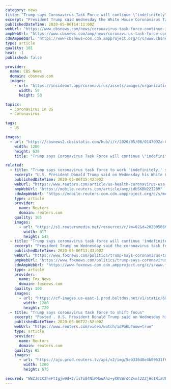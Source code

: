 ```yaml
---
category: news
title: "Trump says Coronavirus Task Force will continue \"indefinitely\" but shift focus"
excerpt: "President Trump said Wednesday the White House Coronavirus Task Force will continue its work \"indefinitely\" but shift its focus to reopening the U.S. economy, an about-face that comes a day after the White House acknowledged internal discussions about shutting down the task force altogether."
publishedDateTime: 2020-05-06T14:11:00Z
webUrl: "https://www.cbsnews.com/news/coronavirus-task-force-continue-indefinitely-trump/"
ampWebUrl: "https://www.cbsnews.com/amp/news/coronavirus-task-force-continue-indefinitely-trump/"
cdnAmpWebUrl: "https://www-cbsnews-com.cdn.ampproject.org/c/s/www.cbsnews.com/amp/news/coronavirus-task-force-continue-indefinitely-trump/"
type: article
quality: 101
heat: -1
published: false

provider:
  name: CBS News
  domain: cbsnews.com
  images:
    - url: "https://insideout.app/coronavirus/assets/images/organizations/cbsnews.com-50x50.jpg"
      width: 50
      height: 50

topics:
  - Coronavirus in US
  - Coronavirus

tags:
  - US

images:
  - url: "https://cbsnews2.cbsistatic.com/hub/i/r/2020/05/06/0147092a-0879-4f5b-9898-8cff761fc824/thumbnail/1200x630/fe41c67c75322bd4cf762f1b5a3500ae/gettyimages-1219264004.jpg"
    width: 1200
    height: 630
    title: "Trump says Coronavirus Task Force will continue \"indefinitely\" but shift focus"

related:
  - title: "Trump says coronavirus task force to work 'indefinitely,' shift focus"
    excerpt: "U.S. President Donald Trump said on Wednesday his White House coronavirus task force would remain in place but with a focus on medical treatments and easing restrictions on businesses and social life and perhaps with different advisers."
    publishedDateTime: 2020-05-06T15:42:00Z
    webUrl: "https://www.reuters.com/article/us-health-coronavirus-usa-idUSKBN22I20M"
    ampWebUrl: "https://mobile.reuters.com/article/amp/idUSKBN22I20M"
    cdnAmpWebUrl: "https://mobile-reuters-com.cdn.ampproject.org/c/s/mobile.reuters.com/article/amp/idUSKBN22I20M"
    type: article
    provider:
      name: Reuters
      domain: reuters.com
    quality: 105
    images:
      - url: "https://s1.reutersmedia.net/resources/r/?m=02&d=20200506&t=2&i=1517675973&w=&fh=545px&fw=&ll=&pl=&sq=&r=LYNXMPEG451G2"
        width: 817
        height: 545
  - title: "Trump says coronavirus task force will continue 'indefinitely,' shift focus to reopening and vaccines"
    excerpt: "President Trump on Wednesday said the coronavirus task force would continue “indefinitely” but would shift its focus to safely re-opening the country amid the coronavirus pandemic -- following indications from his administration that officials were considering winding the group down."
    publishedDateTime: 2020-05-06T13:43:00Z
    webUrl: "https://www.foxnews.com/politics/trump-says-coronavirus-task-force-will-continue-indefinitely-shift-focus-to-reopening-and-vaccines"
    ampWebUrl: "https://www.foxnews.com/politics/trump-says-coronavirus-task-force-will-continue-indefinitely-shift-focus-to-reopening-and-vaccines.amp"
    cdnAmpWebUrl: "https://www-foxnews-com.cdn.ampproject.org/c/s/www.foxnews.com/politics/trump-says-coronavirus-task-force-will-continue-indefinitely-shift-focus-to-reopening-and-vaccines.amp"
    type: article
    provider:
      name: Fox News
      domain: foxnews.com
    quality: 100
    images:
      - url: "https://cf-images.us-east-1.prod.boltdns.net/v1/static/694940094001/6b3cbf44-a047-4774-b778-5600166e57cb/ef4249e7-6b6d-4805-af78-70ca56e83dee/1280x720/match/image.jpg"
        width: 1280
        height: 720
  - title: "Trump says coronavirus task force to shift focus"
    excerpt: "Posted . U.S. President Donald Trump said on Wednesday his White House coronavirus task force would remain in place b"
    publishedDateTime: 2020-05-06T22:52:00Z
    webUrl: "https://www.reuters.com/video/watch/idPaKL?now=true"
    type: article
    provider:
      name: Reuters
      domain: reuters.com
    quality: 85
    images:
      - url: "https://ajo.prod.reuters.tv/api/v2/img/5eb336d8e4b09631f6470fc2-1588803288273?location=LANDSCAPE"
        width: 1200
        height: 675

secured: "WBZJ8CK3heFtIgjw9d+2/isTo84NiPMouAhz+yXKVBrdCZvml2ZZjHoIRiaUE/EPpx+f2catYuNbhtdzO7fptWhsZ1u5INX6i2DdtSsYWEArj6e6EfkCaBWBtcCfwi0NF4Pa9p/GnI2MvkyhBD+Wfo4hWKlxkfl/C9DeeFGpiMnN95Zeg9oOyA4d7Fp3X8Nh9SuXor/7r5S9gsHDxOlB4cWXkQTk+brBTJxzDLTQTK0qB94drqA8KIZE2iWu8d+TwKeWBA4eMrCfwlbWlerfInsB3wHXo5ozEwfs/uCNIxVBfP9lXpx3raXLZ7QJm+DuO4PEWtbQ4q4ASiMAodBqajk027yC8V7/Ms2c4de48U9130vIX4OjrCgZa8ZMp/rGN6EvGzt9yhg87gFPq8Wv5woviGjpBOR0d28boxNI5JjNfczBJByHZtzeHHDmouJRu6VtoaxfiMbzUDHfvmw/E3AmHoZrrOIfdowXyc++VXw=;Q6ocxC/e1XxJQR0nVBN2Cg=="
---
```


